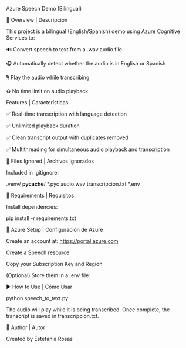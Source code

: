 Azure Speech Demo (Bilingual)

🎤 Overview | Descripción

This project is a bilingual (English/Spanish) demo using Azure Cognitive Services to:

🔊 Convert speech to text from a .wav audio file

🎧 Automatically detect whether the audio is in English or Spanish

🎙️ Play the audio while transcribing

♻️ No time limit on audio playback

Features | Características

✅ Real-time transcription with language detection

✅ Unlimited playback duration

✅ Clean transcript output with duplicates removed

✅ Multithreading for simultaneous audio playback and transcription

🚫 Files Ignored | Archivos Ignorados

Included in .gitignore:

.venv/
__pycache__/
*.pyc
audio.wav
transcripcion.txt
*.env

🚧 Requirements | Requisitos

Install dependencies:

pip install -r requirements.txt

🔐 Azure Setup | Configuración de Azure

Create an account at: https://portal.azure.com

Create a Speech resource

Copy your Subscription Key and Region

(Optional) Store them in a .env file:

▶️ How to Use | Cómo Usar

python speech_to_text.py

The audio will play while it is being transcribed. Once complete, the transcript is saved in transcripcion.txt.

👤 Author | Autor

Created by Estefania Rosas
